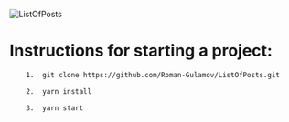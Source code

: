 ![ListOfPosts](https://res.cloudinary.com/romangulamov/image/upload/v1620859657/Screenshots/LiveJournal_vljrh1.png)

# Instructions for starting a project:

``` bash
    1.  git clone https://github.com/Roman-Gulamov/ListOfPosts.git
```

``` bash
    2.  yarn install
```

``` bash
    3.  yarn start
```